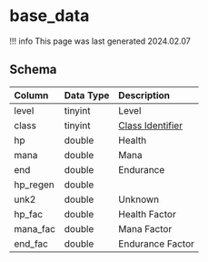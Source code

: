 # base_data

!!! info
	This page was last generated 2024.02.07

## Schema

| Column | Data Type | Description |
| :--- | :--- | :--- |
| level | tinyint | Level |
| class | tinyint | [Class Identifier](../../../../server/player/class-list) |
| hp | double | Health |
| mana | double | Mana |
| end | double | Endurance |
| hp_regen | double |  |
| unk2 | double | Unknown |
| hp_fac | double | Health Factor |
| mana_fac | double | Mana Factor |
| end_fac | double | Endurance Factor |

